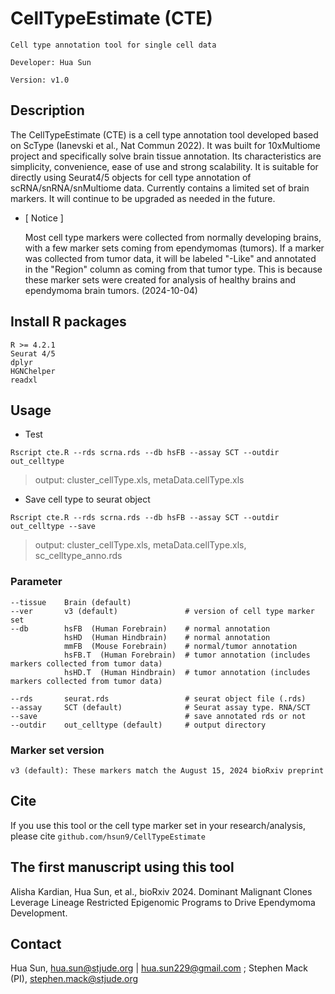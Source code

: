 CellTypeEstimate (CTE)
=======================
```
Cell type annotation tool for single cell data

Developer: Hua Sun

Version: v1.0
```

Description
----------------------
The CellTypeEstimate (CTE) is a cell type annotation tool developed based on ScType (Ianevski et al., Nat Commun 2022). It was built for 10xMultiome project and specifically solve brain tissue annotation. Its characteristics are simplicity, convenience, ease of use and strong scalability. It is suitable for directly using Seurat4/5 objects for cell type annotation of scRNA/snRNA/snMultiome data. Currently contains a limited set of brain markers. It will continue to be upgraded as needed in the future.

* [ Notice ]

    Most cell type markers were collected from normally developing brains, with a few marker sets coming from ependymomas (tumors). If a marker was collected from tumor data, it will be labeled "-Like" and annotated in the "Region" column as coming from that tumor type. This is because these marker sets were created for analysis of healthy brains and ependymoma brain tumors. (2024-10-04)



Install R packages
----------------------
```
R >= 4.2.1
Seurat 4/5
dplyr
HGNChelper
readxl
```


Usage
----------------------
* Test
```
Rscript cte.R --rds scrna.rds --db hsFB --assay SCT --outdir out_celltype
```
> output: cluster_cellType.xls, metaData.cellType.xls


* Save cell type to seurat object
```
Rscript cte.R --rds scrna.rds --db hsFB --assay SCT --outdir out_celltype --save
```
> output: cluster_cellType.xls, metaData.cellType.xls, sc_celltype_anno.rds


### Parameter
```
--tissue    Brain (default)              
--ver       v3 (default)               # version of cell type marker set
--db        hsFB  (Human Forebrain)    # normal annotation
            hsHD  (Human Hindbrain)    # normal annotation
            mmFB  (Mouse Forebrain)    # normal/tumor annotation
            hsFB.T  (Human Forebrain)  # tumor annotation (includes markers collected from tumor data)
            hsHD.T  (Human Hindbrain)  # tumor annotation (includes markers collected from tumor data)

--rds       seurat.rds                 # seurat object file (.rds)
--assay     SCT (default)              # Seurat assay type. RNA/SCT
--save                                 # save annotated rds or not
--outdir    out_celltype (default)     # output directory
```

### Marker set version
```
v3 (default): These markers match the August 15, 2024 bioRxiv preprint
```


Cite
----------------------
If you use this tool or the cell type marker set in your research/analysis, please cite `github.com/hsun9/CellTypeEstimate`


The first manuscript using this tool
----------------------
Alisha Kardian, Hua Sun, et al., bioRxiv 2024. Dominant Malignant Clones Leverage Lineage Restricted Epigenomic Programs to Drive Ependymoma Development.


Contact
----------------------
Hua Sun, <hua.sun@stjude.org> | <hua.sun229@gmail.com> ; Stephen Mack (PI), <stephen.mack@stjude.org> 



